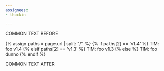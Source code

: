 ```yaml
---
assignees:
- thockin

---
```


COMMON TEXT BEFORE

{% assign paths = page.url | split: "/" %}
{% if paths[2] == 'v1.4' %}
TIM: foo v1.4
{% elsif paths[2] == 'v1.3' %}
TIM: foo v1.3
{% else %}
TIM: foo dunno
{% endif %}

COMMON TEXT AFTER
